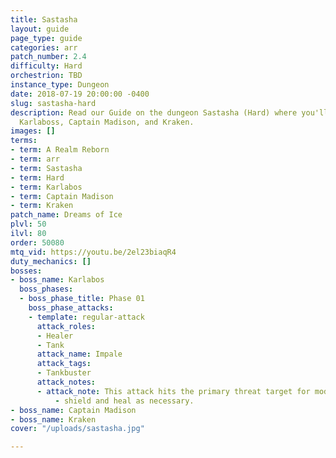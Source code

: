 ```yaml
---
title: Sastasha
layout: guide
page_type: guide
categories: arr
patch_number: 2.4
difficulty: Hard
orchestrion: TBD
instance_type: Dungeon
date: 2018-07-19 20:00:00 -0400
slug: sastasha-hard
description: Read our Guide on the dungeon Sastasha (Hard) where you'll face off against
  Karlaboss, Captain Madison, and Kraken.
images: []
terms:
- term: A Realm Reborn
- term: arr
- term: Sastasha
- term: Hard
- term: Karlabos
- term: Captain Madison
- term: Kraken
patch_name: Dreams of Ice
plvl: 50
ilvl: 80
order: 50080
mtq_vid: https://youtu.be/2el23biaqR4
duty_mechanics: []
bosses:
- boss_name: Karlabos
  boss_phases:
  - boss_phase_title: Phase 01
    boss_phase_attacks:
    - template: regular-attack
      attack_roles:
      - Healer
      - Tank
      attack_name: Impale
      attack_tags:
      - Tankbuster
      attack_notes:
      - attack_note: This attack hits the primary threat target for moderate damage
          - shield and heal as necessary.
- boss_name: Captain Madison
- boss_name: Kraken
cover: "/uploads/sastasha.jpg"

---
```

